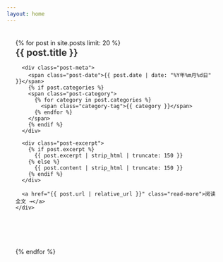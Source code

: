 ```yaml
---
layout: home
---
```


<div class="posts-container">
  {% for post in site.posts limit: 20 %}
  <article class="post-preview">
    <div class="post-content">
      <h2 class="post-title">
        <a href="{{ post.url | relative_url }}">{{ post.title }}</a>
      </h2>
      
      <div class="post-meta">
        <span class="post-date">{{ post.date | date: "%Y年%m月%d日" }}</span>
        {% if post.categories %}
        <span class="post-category">
          {% for category in post.categories %}
            <span class="category-tag">{{ category }}</span>
          {% endfor %}
        </span>
        {% endif %}
      </div>
      
      <div class="post-excerpt">
        {% if post.excerpt %}
          {{ post.excerpt | strip_html | truncate: 150 }}
        {% else %}
          {{ post.content | strip_html | truncate: 150 }}
        {% endif %}
      </div>
      
      <a href="{{ post.url | relative_url }}" class="read-more">阅读全文 →</a>
    </div>
  </article>
  {% endfor %}
</div>

<style>
.posts-container {
  max-width: 800px;
  margin: 0 auto;
  padding: 20px;
}

.post-preview {
  margin-bottom: 40px;
  padding-bottom: 30px;
  border-bottom: 1px solid #e0e0e0;
}

.post-preview:last-child {
  border-bottom: none;
}

.post-title {
  margin: 0 0 10px 0;
  font-size: 1.5em;
  line-height: 1.3;
}

.post-title a {
  color: #333;
  text-decoration: none;
  transition: color 0.3s;
}

.post-title a:hover {
  color: #0066cc;
}

.post-meta {
  display: flex;
  align-items: center;
  gap: 15px;
  margin-bottom: 15px;
  font-size: 0.9em;
  color: #666;
}

.post-date {
  color: #999;
}

.post-category {
  display: flex;
  gap: 8px;
}

.category-tag {
  background-color: #f0f0f0;
  padding: 3px 10px;
  border-radius: 3px;
  font-size: 0.85em;
  color: #555;
}

.post-excerpt {
  line-height: 1.6;
  color: #555;
  margin-bottom: 15px;
  font-size: 0.95em;
}

.read-more {
  color: #0066cc;
  text-decoration: none;
  font-size: 0.9em;
  font-weight: 500;
}

.read-more:hover {
  text-decoration: underline;
}

/* 响应式设计 */
@media (max-width: 768px) {
  .posts-container {
    padding: 15px;
  }
  
  .post-title {
    font-size: 1.3em;
  }
  
  .post-meta {
    flex-wrap: wrap;
    font-size: 0.85em;
  }
}
</style>